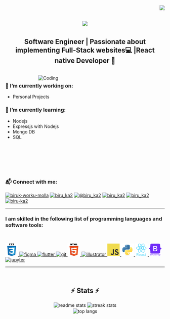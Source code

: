 <img align="right" src="https://visitor-badge.laobi.icu/badge?page_id=Biruk-Worku-Molla.Biruk-Worku-Molla" />
<h1 align="center"></h1>
<h1 align="center">
     <img  src="https://readme-typing-svg.herokuapp.com/?font=Righteous&size=35&center=true&vCenter=true&width=500&height=200&duration=8000&lines=Hi+There!+👋+I'm+Biruk+Worku!;+Full+Stack+Website+Developer;+And;+React native+Mobil+App+Developer" />
<!-- biruk worku bio -->

<h2 align="center" > Software Engineer | Passionate about implementing Full-Stack websites💻 |React native Developer 🎨 </h2>
<br />
<img align="right"  alt="Coding" width="400" src="https://kratikal.com/blog/wp-content/uploads/2023/03/coding-typing.gif">


<h3 align="left">🔭 I’m currently working on:</h3>

- Personal Projects

<h3 align="left">🌱  I’m currently learning: </h3>

- Nodejs  
- Expressjs with Nodejs
- Mongo DB
- SQL
 
<br/>
<br/>
<br/>
<br/>
<br/>

<!-- biruk worku social media is hear and contact me -->
<h3 align="left">📬 Connect with me:</h3>
<p align="left">
<!-- biruk worku LinkedIn -->
<a href="https://linkedin.com/in/biru-ka2" target="blank"><img align="center" src="https://raw.githubusercontent.com/rahuldkjain/github-profile-readme-generator/master/src/images/icons/Social/linked-in-alt.svg" alt="biruk-worku-molla" height="30" width="40" /></a><!-- biruk worku twitter --> <a href="https://twitter.com/biru_ka2" target="blank"><img align="center" src="https://raw.githubusercontent.com/rahuldkjain/github-profile-readme-generator/master/src/images/icons/Social/twitter.svg" alt="biru_ka2" height="30" width="40" /></a><!-- biruk worku Facebook --> <a href="https://fb.com/@biru0ka2" target="blank"><img align="center" src="https://raw.githubusercontent.com/rahuldkjain/github-profile-readme-generator/master/src/images/icons/Social/facebook.svg" alt="@biru_ka2" height="30" width="40" /></a> <!-- biruk worku Instagram --><a href="https://instagram.com/biru_ka2" target="blank"><img align="center" src="https://raw.githubusercontent.com/rahuldkjain/github-profile-readme-generator/master/src/images/icons/Social/instagram.svg" alt="biru_ka2" height="30" width="40" /></a> <!-- biruk worku disorder --><a href="https://discord.gg/biru_ka2" target="blank"><img align="center" src="https://raw.githubusercontent.com/rahuldkjain/github-profile-readme-generator/master/src/images/icons/Social/discord.svg" alt="biru_ka2" height="30" width="40" /></a> <!-- biruk worku leet code --> <a href="https://www.leetcode.com/biru-ka2" target="blank"><img align="center" src="https://raw.githubusercontent.com/rahuldkjain/github-profile-readme-generator/master/src/images/icons/Social/leet-code.svg" alt="biru-ka2" height="30" width="40" /></a>
</p>

<hr  />
<!-- biruk worku skills -->

<h3 align="left">I am skilled in the following list of programming languages and software tools:</h3>

<br/>

<p align="left"> <!-- biruk worku css -->  <a href="https://www.w3schools.com/css/" target="_blank" rel="noreferrer"> <img src="https://raw.githubusercontent.com/devicons/devicon/master/icons/css3/css3-original-wordmark.svg" alt="css3" width="40" height="40"/> </a>  <!-- biruk worku figma --> <a href="https://www.figma.com/" target="_blank" rel="noreferrer"> <img src="https://www.vectorlogo.zone/logos/figma/figma-icon.svg" alt="figma" width="40" height="40"/> </a>  <!-- biruk worku flutter -->  <a href="https://flutter.dev" target="_blank" rel="noreferrer"> <img src="https://www.vectorlogo.zone/logos/flutterio/flutterio-icon.svg" alt="flutter" width="40" height="40"/> </a> <a href="https://git-scm.com/" target="_blank" rel="noreferrer"> <img src="https://www.vectorlogo.zone/logos/git-scm/git-scm-icon.svg" alt="git" width="40" height="40"/> </a><!-- biruk worku HTML --> <a href="https://www.w3.org/html/" target="_blank" rel="noreferrer"> <img src="https://raw.githubusercontent.com/devicons/devicon/master/icons/html5/html5-original-wordmark.svg" alt="html5" width="40" height="40"/> </a> <a href="https://www.adobe.com/in/products/illustrator.html" target="_blank" rel="noreferrer"> <img src="https://www.vectorlogo.zone/logos/adobe_illustrator/adobe_illustrator-icon.svg" alt="illustrator" width="40" height="40"/> </a> <a href="https://developer.mozilla.org/en-US/docs/Web/JavaScript" target="_blank" rel="noreferrer"> <img src="https://raw.githubusercontent.com/devicons/devicon/master/icons/javascript/javascript-original.svg" alt="javascript" width="40" height="40"/> </a> <a href="https://www.python.org" target="_blank" rel="noreferrer"> <img src="https://raw.githubusercontent.com/devicons/devicon/master/icons/python/python-original.svg" alt="python" width="40" height="40"/> </a><!-- biruk worku react --> <a href="https://reactjs.org/" target="_blank" rel="noreferrer"> <img src="https://raw.githubusercontent.com/devicons/devicon/master/icons/react/react-original-wordmark.svg" alt="react" width="40" height="40"/> </a> <!-- biruk worku bootstraps --><a href="https://getbootstrap.com" target="_blank" rel="noreferrer"> <img src="https://raw.githubusercontent.com/devicons/devicon/master/icons/bootstrap/bootstrap-plain-wordmark.svg" alt="bootstrap" width="40" height="40"/> </a><a href="https://jupyter.org/"> <img src="https://www.nicepng.com/png/detail/70-701999_jupyter-logo.png" alt="jupyter" width="40" height="40"/> </a>
</p>
</p>

<hr/>
<br/>

<!-- biruk worku gitub stats is hear -->
<h2 align="center">⚡ Stats ⚡</h2>

<div align=center>
    <img width=390  height=300  src="https://github-readme-stats.vercel.app/api?username=biru-ka2&count_private=true&show_icons=true&theme=react&rank_icon=github&border_radius=10" alt="readme stats"/>
    <img width=390 height=300 src="https://github-readme-streak-stats.herokuapp.com/?user=biru-ka2&count_private=true&theme=react&border_radius=10" alt="streak stats" />
        
<br/>
    <img width=325 align="center" src="https://github-readme-stats.vercel.app/api/top-langs?username=biru-ka2&hide=&langs_count=8&layout=compact&theme=react&border_radius=10&size_weight=0.5&count_weight=0.5&exclude_repo=github-readme-stats" alt="top langs" />
</div>





